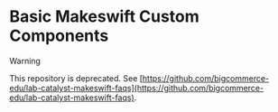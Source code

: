 # Basic Makeswift Custom Components

> [!WARNING]
> This repository is deprecated. See [https://github.com/bigcommerce-edu/lab-catalyst-makeswift-faqs](https://github.com/bigcommerce-edu/lab-catalyst-makeswift-faqs).